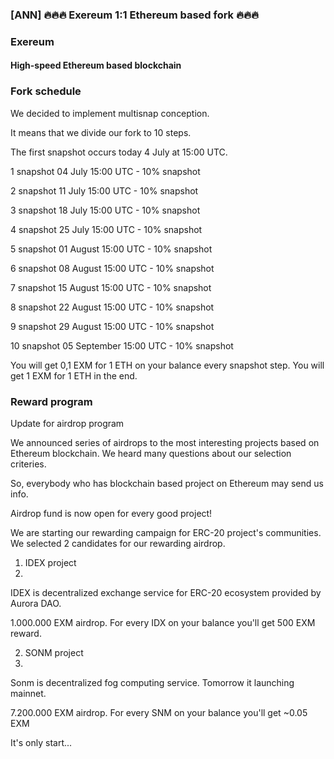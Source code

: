 ### [ANN] 🔥🔥🔥 Exereum 1:1 Ethereum based fork 🔥🔥🔥 

### Exereum
#### High-speed Ethereum based blockchain


### Fork schedule

We decided to implement multisnap conception.

It means that we divide our fork to 10 steps.

The first snapshot occurs today 4 July at 15:00 UTC.

1 snapshot 04 July 15:00 UTC - 10% snapshot

2 snapshot 11 July 15:00 UTC - 10% snapshot

3 snapshot 18 July 15:00 UTC - 10% snapshot

4 snapshot 25 July 15:00 UTC - 10% snapshot

5 snapshot 01 August 15:00 UTC - 10% snapshot

6 snapshot 08 August 15:00 UTC - 10% snapshot

7 snapshot 15 August 15:00 UTC - 10% snapshot

8 snapshot 22 August 15:00 UTC - 10% snapshot

9 snapshot 29 August 15:00 UTC - 10% snapshot

10 snapshot 05 September 15:00 UTC - 10% snapshot

You will get 0,1 EXM for 1 ETH on your balance every snapshot step.
You will get 1 EXM for 1 ETH in the end.


### Reward program

Update for airdrop program

We announced series of airdrops to the most interesting projects based on Ethereum blockchain. We heard many questions about our selection criteries.

So, everybody who has blockchain based project on Ethereum may send us info.

Airdrop fund is now open for every good project!

We are starting our rewarding campaign for ERC-20 project's communities. We selected 2 candidates for our rewarding airdrop.

1. IDEX project
2. 
IDEX is decentralized exchange service for ERC-20 ecosystem provided by Aurora DAO.

1.000.000 EXM airdrop. For every IDX on your balance you'll get 500 EXM reward.

2. SONM project
3. 
Sonm is decentralized fog computing service. Tomorrow it launching mainnet. 

7.200.000 EXM airdrop. For every SNM on your balance you'll get ~0.05 EXM

It's only start...